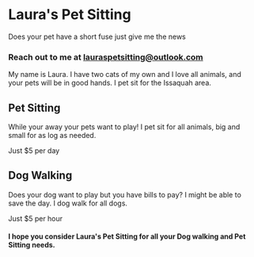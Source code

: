 # Laura's Pet Sitting
Does your pet have a short fuse just give me the news 

### Reach out to me at lauraspetsitting@outlook.com

My name is Laura. I have two cats of my own and I love all animals, and your pets will be in good hands. I pet sit for the Issaquah area.

## Pet Sitting
While your away your pets want to play!
I pet sit for all animals, big and small for as log as needed.

Just $5 per day
## Dog Walking

Does your dog want to  play but you have bills to pay? I might be able to save the day.
I dog walk for all dogs.

Just $5 per hour

#### I hope you consider Laura's Pet Sitting for all your Dog walking and Pet Sitting needs.
